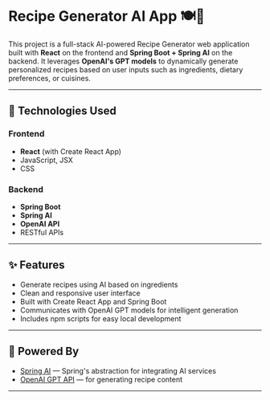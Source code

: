 # Recipe Generator AI App 🍽️🤖

This project is a full-stack AI-powered Recipe Generator web application built with **React** on the frontend and **Spring Boot + Spring AI** on the backend. It leverages **OpenAI's GPT models** to dynamically generate personalized recipes based on user inputs such as ingredients, dietary preferences, or cuisines.

---

## 🔧 Technologies Used

### Frontend
- **React** (with Create React App)
- JavaScript, JSX
- CSS

### Backend
- **Spring Boot**
- **Spring AI**
- **OpenAI API**
- RESTful APIs

---

## ✨ Features

- Generate recipes using AI based on ingredients
- Clean and responsive user interface
- Built with Create React App and Spring Boot
- Communicates with OpenAI GPT models for intelligent generation
- Includes npm scripts for easy local development

---

## 🧠 Powered By

- [Spring AI](https://spring.io/projects/spring-ai) — Spring's abstraction for integrating AI services
- [OpenAI GPT API](https://platform.openai.com/docs) — for generating recipe content

---

